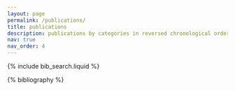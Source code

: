 ```yaml
---
layout: page
permalink: /publications/
title: publications
description: publications by categories in reversed chronological order. if you cannot find tbe full text online, please email me and i will be happy to provide you with a copy.
nav: true
nav_order: 4
---
```


<!-- _pages/publications.md -->

<!-- Bibsearch Feature -->

{% include bib_search.liquid %}

<div class="publications">

{% bibliography %}

</div>
